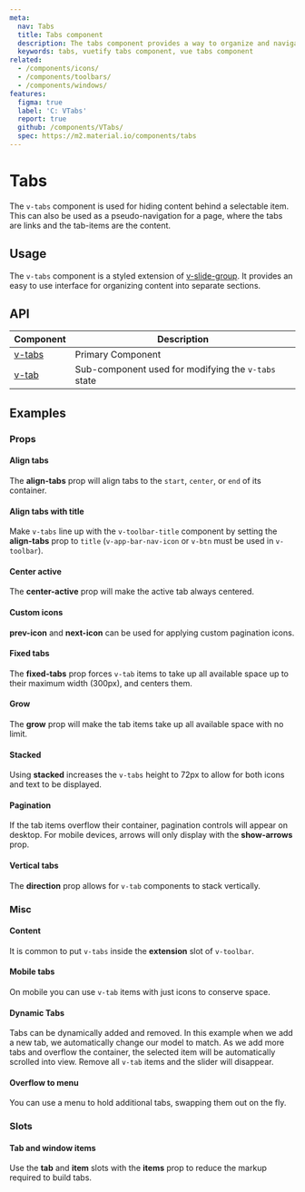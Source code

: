 ```yaml
---
meta:
  nav: Tabs
  title: Tabs component
  description: The tabs component provides a way to organize and navigate between groups of content that are related at the same level of hierarchy.
  keywords: tabs, vuetify tabs component, vue tabs component
related:
  - /components/icons/
  - /components/toolbars/
  - /components/windows/
features:
  figma: true
  label: 'C: VTabs'
  report: true
  github: /components/VTabs/
  spec: https://m2.material.io/components/tabs
---
```


# Tabs

The `v-tabs` component is used for hiding content behind a selectable item. This can also be used as a pseudo-navigation for a page, where the tabs are links and the tab-items are the content.

<PageFeatures />

## Usage

The `v-tabs` component is a styled extension of [v-slide-group](/components/slide-groups). It provides an easy to use interface for organizing content into separate sections.

<ExamplesExample file="v-tabs/usage" />

<PromotedEntry />

## API

| Component | Description |
| - | - |
| [v-tabs](/api/v-tabs/) | Primary Component |
| [v-tab](/api/v-tab/) | Sub-component used for modifying the `v-tabs` state |

<ApiInline hide-links />

## Examples

### Props

#### Align tabs

The **align-tabs** prop will align tabs to the `start`, `center`, or `end` of its container.

<ExamplesExample file="v-tabs/prop-align-tabs-center" />

<ExamplesExample file="v-tabs/prop-align-tabs-end" />

#### Align tabs with title

Make `v-tabs` line up with the `v-toolbar-title` component by setting the **align-tabs** prop to `title` (`v-app-bar-nav-icon` or `v-btn` must be used in `v-toolbar`).

<ExamplesExample file="v-tabs/prop-align-tabs-title" />

#### Center active

The **center-active** prop will make the active tab always centered.

<ExamplesExample file="v-tabs/prop-center-active" />

#### Custom icons

**prev-icon** and **next-icon** can be used for applying custom pagination icons.

<ExamplesExample file="v-tabs/prop-icons" />

#### Fixed tabs

The **fixed-tabs** prop forces `v-tab` items to take up all available space up to their maximum width (300px), and centers them.

<ExamplesExample file="v-tabs/prop-fixed-tabs" />

#### Grow

The **grow** prop will make the tab items take up all available space with no limit.

<ExamplesExample file="v-tabs/prop-grow" />

#### Stacked

Using **stacked** increases the `v-tabs` height to 72px to allow for both icons and text to be displayed.

<ExamplesExample file="v-tabs/prop-stacked" />

#### Pagination

If the tab items overflow their container, pagination controls will appear on desktop. For mobile devices, arrows will only display with the **show-arrows** prop.

<ExamplesExample file="v-tabs/misc-pagination" />

#### Vertical tabs

The **direction** prop allows for `v-tab` components to stack vertically.

<ExamplesExample file="v-tabs/prop-direction" />

### Misc

#### Content

It is common to put `v-tabs` inside the **extension** slot of `v-toolbar`.

<ExamplesExample file="v-tabs/misc-content" />

#### Mobile tabs

On mobile you can use `v-tab` items with just icons to conserve space.

<ExamplesExample file="v-tabs/misc-mobile" />

#### Dynamic Tabs

Tabs can be dynamically added and removed. In this example when we add a new tab, we automatically change our model to match. As we add more tabs and overflow the container, the selected item will be automatically scrolled into view. Remove all `v-tab` items and the slider will disappear.

<ExamplesExample file="v-tabs/misc-dynamic" />

#### Overflow to menu

You can use a menu to hold additional tabs, swapping them out on the fly.

<ExamplesExample file="v-tabs/misc-overflow-to-menu" />

### Slots

#### Tab and window items

Use the **tab** and **item** slots with the **items** prop to reduce the markup required to build tabs.

<DocIntroduced version="3.6.0" />

<ExamplesExample file="v-tabs/slot-tabs" />
